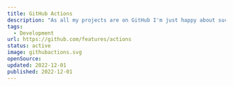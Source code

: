 ```yaml
---
title: GitHub Actions
description: "As all my projects are on GitHub I'm just happy about such a simple solution for automation."
tags:
  - Development
url: https://github.com/features/actions
status: active
image: githubactions.svg
openSource:
updated: 2022-12-01
published: 2022-12-01
---
```

